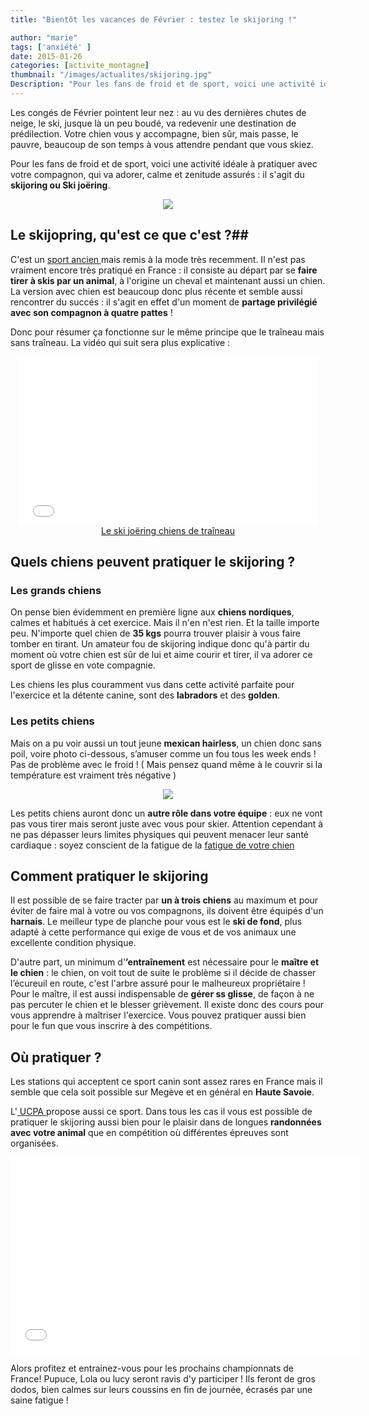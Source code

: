 ```yaml
---
title: "Bientôt les vacances de Février : testez le skijoring !"

author: "marie"
tags: ['anxiété' ]
date: 2015-01-26
categories: [activite_montagne]
thumbnail: "/images/actualites/skijoring.jpg"
Description: "Pour les fans de froid et de sport, voici une activité idéale à pratiquer avec votre compagnon, qui va adorer, calme et zenitude assurés : il s'agit du skijoring ou Ski joëring."
---
```



Les congés de Février pointent leur nez : au vu des dernières chutes de neige, le ski, jusque là un peu boudé, va redevenir une destination de prédilection. Votre chien vous y accompagne, bien sûr,  mais passe, le pauvre, beaucoup de son temps à vous attendre pendant que vous skiez.

Pour les fans de froid et de sport, voici une activité idéale à pratiquer avec votre compagnon, qui va adorer, calme et zenitude assurés : il s'agit du **skijoring ou Ski joëring**.

<p align="center"><img src= "/images/actualites/skijoring.jpg"></p>

## Le skijopring, qu'est ce que c'est ?##
C'est un  <a href=" http://fr.wikipedia.org/wiki/Ski_jo%C3%ABring/" target="_blank"> sport ancien </a> mais remis à la mode très recemment. Il n'est pas vraiment encore très pratiqué en France : il consiste au départ par se **faire tirer à skis par un animal**, à l'origine un cheval et maintenant aussi un chien. La version avec chien est beaucoup donc plus récente et semble aussi rencontrer du succés : il s'agit en effet d'un moment de **partage privilégié avec son compagnon à quatre pattes** !

Donc pour résumer ça fonctionne sur le même principe que le traîneau mais sans traîneau. La vidéo qui suit sera plus explicative :


<p align="center"><iframe frameborder="0" width="480" height="270" src="//www.dailymotion.com/embed/video/xbtggx" allowfullscreen></iframe><br /><a href="http://www.dailymotion.com/video/xbtggx_le-ski-joering-chiens-de-traineau_sport" target="_blank">Le ski jo&euml;ring chiens de tra&icirc;neau</a> <i></a></i></p>



## Quels chiens peuvent pratiquer le skijoring ? ##
### Les grands chiens ###
On pense bien évidemment en première ligne aux **chiens nordiques**, calmes et habitués à cet exercice. Mais il n'en n'est rien. Et la taille importe peu. N'importe quel chien de **35 kgs** pourra trouver plaisir à vous faire tomber en tirant. Un amateur fou de skijoring indique donc qu'à partir du moment où votre chien est sûr de lui et aime courir et tirer, il va adorer ce sport de glisse en vote compagnie.

Les chiens les plus couramment vus dans cette activité parfaite pour l'exercice et la détente canine, sont des **labradors** et des **golden**.

### Les petits chiens ###
Mais on a pu voir aussi un tout jeune **mexican hairless**, un chien donc sans poil, voire photo ci-dessous, s’amuser comme un fou tous les week ends ! Pas de problème avec le froid ! ( Mais pensez quand même à le couvrir si la température est vraiment très négative )

<p align="center"><img src= "/images/actualites/mexican-hairless.jpg"></p>

Les petits chiens auront donc un **autre rôle dans votre équipe** : eux ne vont pas vous tirer mais seront juste avec vous pour skier. Attention cependant à ne pas dépasser leurs limites physiques qui peuvent menacer leur santé cardiaque : soyez conscient de la fatigue de la <a href="http://www.santevet.com/articles/problemes-cardiaques-chez-le-chien-ecoutez-son-coeur/" target="_blank" > fatigue de votre chien </a>

## Comment pratiquer le skijoring  ##
Il est possible de se faire tracter par **un à trois chiens** au maximum et pour éviter de faire mal à votre ou vos compagnons, ils doivent être équipés d'un **harnais**. Le meilleur type de planche pour vous est le **ski de fond**, plus adapté à cette performance qui exige de vous et de vos animaux une excellente condition physique.

D'autre part, un minimum d'**’entraînement** est nécessaire pour le **maître et le chien** : le chien, on voit tout de suite le problème si il décide de chasser l’écureuil en route, c'est l'arbre assuré pour le malheureux propriétaire ! Pour le maître, il est aussi indispensable de **gérer ss glisse**, de façon à ne pas percuter le chien et le blesser grièvement. Il existe donc des cours pour vous apprendre à maîtriser l'exercice. Vous pouvez pratiquer aussi bien pour le fun que vous inscrire à des compétitions.

## Où pratiquer ? ##
Les stations qui acceptent ce sport canin sont assez rares en France mais il semble que cela soit possible sur Megève et en général en  **Haute Savoie**.

L'<a href ="http://www.ucpa-vacances.com/sport/chiens-de-traineau-ski-joering/" target="_blank"> UCPA </a> propose aussi ce sport. Dans tous les cas il vous est possible de pratiquer le skijoring aussi bien pour le plaisir dans de longues **randonnées avec votre animal** que en compétition où différentes épreuves sont organisées.


<p align="center"><iframe width="560" height="315" src="//www.youtube.com/embed/QbZ_iQTeC90" frameborder="0" allowfullscreen></iframe></p>


Alors profitez et entrainez-vous pour les prochains championnats de France! Pupuce, Lola ou lucy seront ravis d'y participer ! Ils feront de gros dodos, bien calmes sur leurs coussins en fin de journée, écrasés par une saine fatigue !

